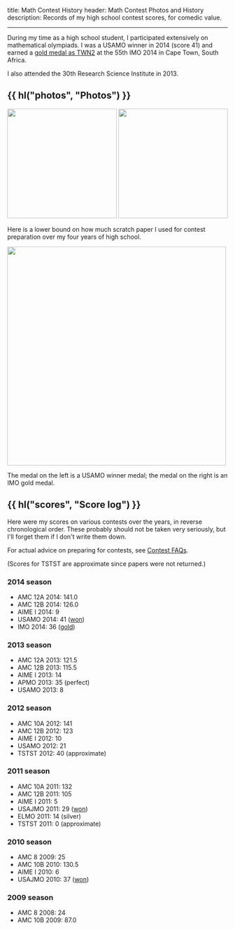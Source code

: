 title: Math Contest History
header: Math Contest Photos and History
description: Records of my high school contest scores, for comedic value.

---

During my time as a high school student, I participated extensively on mathematical olympiads.
I was a USAMO winner in 2014 (score 41) and earned a [gold medal as TWN2][imo]
at the 55th IMO 2014 in Cape Town, South Africa.

I also attended the 30th Research Science Institute in 2013.

## {{ hl("photos", "Photos") }}

<img src="https://lh3.googleusercontent.com/yjttKrW9tFVAKRX7dIvcA7-Yf-BdEl0qJ-H5SZZ4hZHgLbBRjO_nHu-v9pZxpiFq2W_QOlTtUT9yDYVXyy5FicivicISwOoNWsbYGXFIs2tPBJYrhcMC9BFvx_KOxIrTiJa1_2nWa7VHsTOw4XBfGKCIRHTJdTnnP_p-uQCTa45zPK3kNhGLXAoEQ4-rYtCeSBXwZBrtMhzWSSj1Jo0_0SKVCDDEIoLESyJ13GjNH8rO4ex0HUbUfRZnuiIS3GqZfZ0WTjnTbXYFUIz0Te2lV9m2OTpoerO7e1K6S2STVoEO4y43F4yzZ9vU24XIZapW0MIobqE0vwl1E0moKDKEhyeQasNQPDCSWtAeQBPhCa3OeDGG6vrh3fxWI_vEXjo0PNv3CNFEuhTzn3fUu_Tn1x0dAJWRkahHOLhcQmJeb6H-vMeBvZ_u8v3uaE51ExM0nKq1Xj-b-bOhqF9j5u_w9omlozi37LbXFHVulyatRc67VqB5e8SpA1thm2B6Yix16Ms9zZWDxh1RAivT_tQ1laP0nAp9x8uxqeXar-IdbKJ3LDKd3VpWYp7sBnTb5FcrBbcIKzJb6sF2YSVtPBmeQbUBSnIOVf_jqJr9TO-22kDNWM74QtbrocHkcWIHU67DTFiEz1CrVmVjzsZLL7FYJc5SPd1o_Dq4Ogp4u9F3dv8=w1400-h922-no" height="250">
<img src="https://lh3.googleusercontent.com/lQTldD-8AkKFvzKc6dgLVVwc0eM9eH4BruU3sK-2wajgPTvQmKSeTL5uxoN-WRZEvTEzX0-tgidomBPpxzM6jkGA7Ii61ldk2et4MtyL7fsAa_wAsDjLi1HDtPp-Z9JyV3KWNLNQY9r2E9U6xNdTLL1JiarttFPrSjROmrA1uvYQmn-jJyNIqBljWTCilCoe3kxNjxX0kO48yDuxiJCSrlgy2hIRyG6ROZybpXlRtXuFq2zf204dFrxenlJgNt2PXgkm2_Se5Y4Q-raO96v2GtbZDvyKR45qKCESCxh7HCaydXgkJzFxjOc1mtPdgh3Xp4cFeCZbLblLxp1E55VTs8zJCr_6-hnIAbKdqfzGOqJ9MOggBXlRK4TNbRX24ftHdjT4iF1Eb7-a0CSWd4AtXpvb4bsVoX1WYxxXM4ininoyWhObnBZdEswPbR64VcpXUIPW0Jw2JXtt308wC80RXToM5TyRYf_3Gx8of-pS_-mft40eg7Y3_UzSrew7LbM15fDuvOSi8PyUgA485lcYMWBR43FMldhDIH9WxnBDtjAkGRGSPotXBFhslcfpQ7x8eUunxD8Acm2wZOChn31wZOL5h1MLUvBhXBIfXvuPRWv7vB50XnPSr8f6gByPA6Vd8Zl9FoWsdUGejjfo6xu33nHG6xuPiyhxrSsIsf_LuVs=w1383-h922-no" height="250">

Here is a lower bound on how much scratch paper I used for
contest preparation over my four years of high school.

<img src="static/scratch.jpg" height="500">

The medal on the left is a USAMO winner medal;
the medal on the right is an IMO gold medal.

## {{ hl("scores", "Score log") }}

Here were my scores on various contests over the years, in reverse chronological order.
These probably should not be taken very seriously,
but I'll forget them if I don't write them down.

For actual advice on preparing for contests,
see [Contest FAQs](faq-contest.html).

(Scores for TSTST are approximate since papers were not returned.)

### 2014 season
+ AMC 12A 2014: 141.0
+ AMC 12B 2014: 126.0
+ AIME I 2014: 9
+ USAMO 2014: 41 ([won](https://www.maa.org/news/winners-of-united-states-of-america-mathematical-olympiad-announced))
+ IMO 2014: 36 ([gold][imo])

### 2013 season
+ AMC 12A 2013: 121.5
+ AMC 12B 2013: 115.5
+ AIME I 2013: 14
+ APMO 2013: 35 (perfect)
+ USAMO 2013: 8

### 2012 season
+ AMC 10A 2012: 141
+ AMC 12B 2012: 123
+ AIME I 2012: 10
+ USAMO 2012: 21
+ TSTST 2012: 40 (approximate)

### 2011 season
+ AMC 10A 2011: 132
+ AMC 12B 2011: 105
+ AIME I 2011: 5
+ USAJMO 2011: 29 ([won](https://www.maa.org/sites/default/files/pdf/AMC/usamo/2011/11USAJMO-honor_top14.pdf))
+ ELMO 2011: 14 (silver)
+ TSTST 2011: 0 (approximate)

### 2010 season
+ AMC 8 2009: 25
+ AMC 10B 2010: 130.5
+ AIME I 2010: 6
+ USAJMO 2010: 37 ([won](https://www.maa.org/news/usa-junior-mathematical-olympiad-2010-usajmo-winners))

### 2009 season
+ AMC 8 2008: 24
+ AMC 10B 2009: 87.0

[imo]: https://imo-official.org/participant_r.aspx?id=24870
